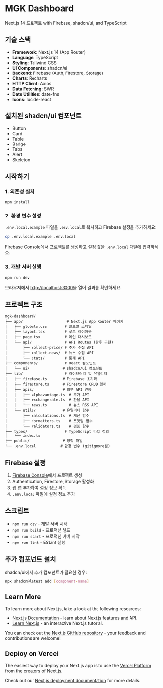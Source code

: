# MGK Dashboard

Next.js 14 프로젝트 with Firebase, shadcn/ui, and TypeScript

## 기술 스택

- **Framework**: Next.js 14 (App Router)
- **Language**: TypeScript
- **Styling**: Tailwind CSS
- **UI Components**: shadcn/ui
- **Backend**: Firebase (Auth, Firestore, Storage)
- **Charts**: Recharts
- **HTTP Client**: Axios
- **Data Fetching**: SWR
- **Date Utilities**: date-fns
- **Icons**: lucide-react

## 설치된 shadcn/ui 컴포넌트

- Button
- Card
- Table
- Badge
- Tabs
- Alert
- Skeleton

## 시작하기

### 1. 의존성 설치

```bash
npm install
```

### 2. 환경 변수 설정

`.env.local.example` 파일을 `.env.local`로 복사하고 Firebase 설정을 추가하세요:

```bash
cp .env.local.example .env.local
```

Firebase Console에서 프로젝트를 생성하고 설정 값을 `.env.local` 파일에 입력하세요.

### 3. 개발 서버 실행

```bash
npm run dev
```

브라우저에서 [http://localhost:3000](http://localhost:3000)을 열어 결과를 확인하세요.

## 프로젝트 구조

```
mgk-dashboard/
├── app/                    # Next.js App Router 페이지
│   ├── globals.css        # 글로벌 스타일
│   ├── layout.tsx         # 루트 레이아웃
│   ├── page.tsx           # 메인 대시보드
│   └── api/               # API Routes (향후 구현)
│       ├── collect-price/ # 주가 수집 API
│       ├── collect-news/  # 뉴스 수집 API
│       └── stats/         # 통계 API
├── components/            # React 컴포넌트
│   └── ui/               # shadcn/ui 컴포넌트
├── lib/                   # 라이브러리 및 유틸리티
│   ├── firebase.ts       # Firebase 초기화
│   ├── firestore.ts      # Firestore CRUD 헬퍼
│   ├── apis/             # 외부 API 연동
│   │   ├── alphavantage.ts  # 주가 API
│   │   ├── exchangerate.ts  # 환율 API
│   │   └── news.ts          # 뉴스 RSS API
│   └── utils/            # 유틸리티 함수
│       ├── calculations.ts  # 계산 함수
│       ├── formatters.ts    # 포맷팅 함수
│       └── validators.ts    # 검증 함수
├── types/                 # TypeScript 타입 정의
│   └── index.ts
├── public/               # 정적 파일
└── .env.local           # 환경 변수 (gitignore됨)
```

## Firebase 설정

1. [Firebase Console](https://console.firebase.google.com/)에서 프로젝트 생성
2. Authentication, Firestore, Storage 활성화
3. 웹 앱 추가하여 설정 정보 획득
4. `.env.local` 파일에 설정 정보 추가

## 스크립트

- `npm run dev` - 개발 서버 시작
- `npm run build` - 프로덕션 빌드
- `npm run start` - 프로덕션 서버 시작
- `npm run lint` - ESLint 실행

## 추가 컴포넌트 설치

shadcn/ui에서 추가 컴포넌트가 필요한 경우:

```bash
npx shadcn@latest add [component-name]
```

## Learn More

To learn more about Next.js, take a look at the following resources:

- [Next.js Documentation](https://nextjs.org/docs) - learn about Next.js features and API.
- [Learn Next.js](https://nextjs.org/learn) - an interactive Next.js tutorial.

You can check out [the Next.js GitHub repository](https://github.com/vercel/next.js) - your feedback and contributions are welcome!

## Deploy on Vercel

The easiest way to deploy your Next.js app is to use the [Vercel Platform](https://vercel.com/new?utm_medium=default-template&filter=next.js&utm_source=create-next-app&utm_campaign=create-next-app-readme) from the creators of Next.js.

Check out our [Next.js deployment documentation](https://nextjs.org/docs/app/building-your-application/deploying) for more details.
